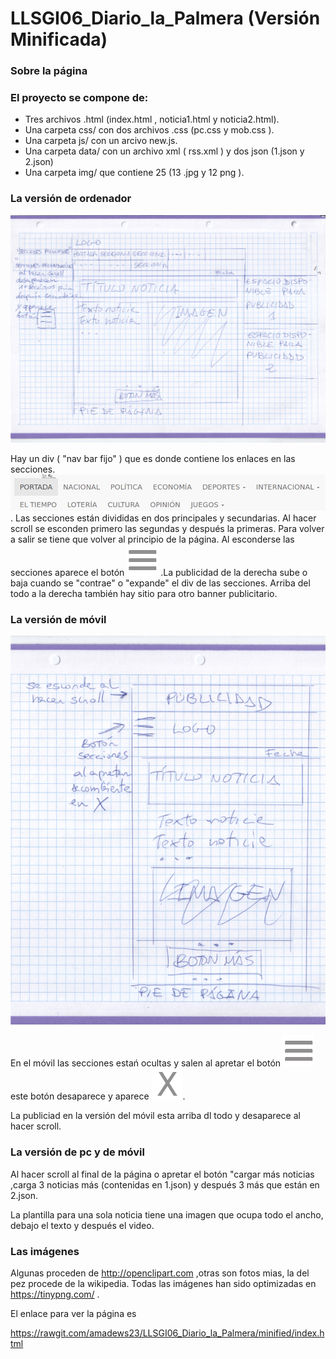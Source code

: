 # LLSGI06_Diario_la_Palmera (Versión Minificada)

### Sobre la página

### El proyecto se compone de:
* Tres archivos .html (index.html , noticia1.html y noticia2.html).
* Una carpeta css/ con dos archivos .css (pc.css y mob.css ).
* Una carpeta js/ con un arcivo new.js. 
* Una carpeta data/ con un archivo xml ( rss.xml ) y dos json (1.json y 2.json)
* Una carpeta img/ que contiene 25 (13 .jpg y 12 png ).

### La versión de ordenador

![para_ordenador](para_ordenador.png)


Hay un div ( "nav bar fijo" ) que es donde contiene los enlaces en las secciones.
![Secciones](secciones.png).
Las secciones están divididas en dos principales y secundarias.
Al hacer scroll se esconden primero las segundas y después la primeras. Para volver a salir se tiene que volver al  principio de la página. Al esconderse las secciones aparece el botón ![botón_menu](img/bmenu.png) .La publicidad de la derecha sube o baja cuando se "contrae" o "expande" el div de las secciones.
Arriba del todo a la derecha también hay sitio para otro banner publicitario.

### La versión de móvil 
![para_movil](para_mobil.png)
 
 En el móvil las secciones estań ocultas y salen al apretar el botón ![boton_menu](img/bmenu.png) este botón desaparece y aparece ![boton_cerrar](img/bcerrar.png).

La publiciad en la versión del móvil esta arriba dl todo y desaparece al hacer scroll.


### La versión de pc y de móvil
Al hacer scroll al final de la página o apretar el botón "cargar más noticias ,carga 3 noticias más (contenidas en 1.json) y después 3 más que están en 2.json. 

La plantilla para una sola noticia tiene una imagen que ocupa todo el ancho, debajo el texto y después el video.


### Las imágenes
Algunas proceden de http://openclipart.com ,otras son fotos mias, la del pez procede de la wikipedia. Todas las imágenes han sido optimizadas en https://tinypng.com/ .


El enlace para ver la página es

https://rawgit.com/amadews23/LLSGI06_Diario_la_Palmera/minified/index.html
